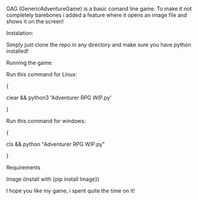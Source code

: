 GAG (GenericAdventureGame)
is a basic comand line game.
To make it not completely barebones 
i added a feature where it opens an 
image file and shows it on the screen!

Instalation:
 
Simply just clone the repo in any directory and make sure you have python installed!


Running the game:

Run this command for Linux:

{    

clear && python3 'Adventurer RPG WIP.py'

}

Run this command for windows:

{

cls && python "Adventurer RPG WIP.py"

}


Requirements

Image (install with {pip install Image})

I hope you like my game, i spent quite the time on it!

